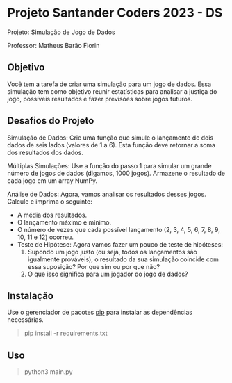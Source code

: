 # Projeto Santander Coders 2023 - DS

Projeto: Simulação de Jogo de Dados

Professor: Matheus Barão Fiorin

## Objetivo

Você tem a tarefa de criar uma simulação para um jogo de dados. Essa simulação tem como objetivo reunir estatísticas para analisar a justiça do jogo, possíveis resultados e fazer previsões sobre jogos futuros.

## Desafios do Projeto

Simulação de Dados: Crie uma função que simule o lançamento de dois dados de seis lados (valores de 1 a 6). Esta função deve retornar a soma dos resultados dos dados.

Múltiplas Simulações: Use a função do passo 1 para simular um grande número de jogos de dados (digamos, 1000 jogos). Armazene o resultado de cada jogo em um array NumPy.

Análise de Dados: Agora, vamos analisar os resultados desses jogos. Calcule e imprima o seguinte:

- A média dos resultados.
- O lançamento máximo e mínimo.
- O número de vezes que cada possível lançamento (2, 3, 4, 5, 6, 7, 8, 9, 10, 11 e 12) ocorreu.
- Teste de Hipótese: Agora vamos fazer um pouco de teste de hipóteses:
    1. Supondo um jogo justo (ou seja, todos os lançamentos são igualmente prováveis), o resultado da sua simulação coincide com essa suposição? Por que sim ou por que não?
    2. O que isso significa para um jogador do jogo de dados?

## Instalação

Use o gerenciador de pacotes [pip](https://pip.pypa.io/en/stable/) para instalar as dependências necessárias.

> pip install -r requirements.txt

## Uso

> python3 main.py


